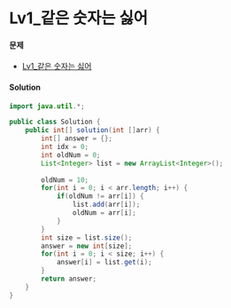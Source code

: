 # Lv1_같은 숫자는 싫어



#### 문제

- [Lv1_같은 숫자는 싫어](https://programmers.co.kr/learn/courses/30/lessons/12906)



#### Solution

```java
import java.util.*;

public class Solution {
    public int[] solution(int []arr) {
        int[] answer = {};
        int idx = 0;
        int oldNum = 0;
        List<Integer> list = new ArrayList<Integer>();
        
        oldNum = 10;
        for(int i = 0; i < arr.length; i++) {
            if(oldNum != arr[i]) {
                list.add(arr[i]);
                oldNum = arr[i];
            }
        }
        int size = list.size();
        answer = new int[size];
        for(int i = 0; i < size; i++) {
            answer[i] = list.get(i);
        }
        return answer;
    }
}
```

